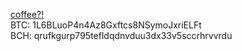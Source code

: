 [coffee?!](https://bmc.link/behnejad) <br>
BTC: 1L6BLuoP4n4Az8Gxftcs8NSymoJxriELFt <br>
BCH: qrufkgurp795tefldqdnvduu3dx33v5sccrhrvvrdu <br>
